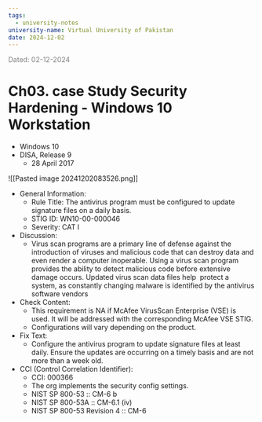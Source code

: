 ```yaml
---
tags:
  - university-notes
university-name: Virtual University of Pakistan
date: 2024-12-02
---
```


<span style="color: gray;">Dated: 02-12-2024</span>

# Ch03. case Study Security Hardening - Windows 10 Workstation

- Windows 10
- DISA, Release 9
    - 28 April 2017

![[Pasted image 20241202083526.png]]

- General Information:
    - Rule Title: The antivirus program must be configured to update signature files on a daily basis.
    - STIG ID: WN10-00-000046
    - Severity: CAT I
- Discussion:
    - Virus scan programs are a primary line of defense against the introduction of viruses and malicious code that can destroy data and even render a computer inoperable. Using a virus scan program provides the ability to detect malicious code before extensive damage occurs. Updated virus scan data files help  protect a system, as constantly changing malware is identified by the antivirus software vendors
- Check Content:
    - This requirement is NA if McAfee VirusScan Enterprise (VSE) is used. It will be addressed with the corresponding McAfee VSE STIG.
    - Configurations will vary depending on the product.
- Fix Text:
    - Configure the antivirus program to update signature files at least daily. Ensure the updates are occurring on a timely basis and are not more than a week old.
- CCI (Control Correlation Identifier):
    - CCI: 000366
    - The org implements the security config settings.
    - NIST SP 800-53 :: CM-6 b
    - NIST SP 800-53A :: CM-6.1 (iv)
    - NIST SP 800-53 Revision 4 :: CM-6